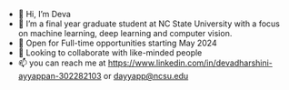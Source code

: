 - 👋 Hi, I’m Deva
- 🌱 I’m a final year graduate student at NC State University with a focus on machine learning, deep learning and computer vision.
- 👀 Open for Full-time opportunities starting May 2024
- 💞️ Looking to collaborate with like-minded people 
- 📫 you can reach me at https://www.linkedin.com/in/devadharshini-ayyappan-302282103 or dayyapp@ncsu.edu

<!---
devadharshini97/devadharshini97 is a ✨ special ✨ repository because its `README.md` (this file) appears on your GitHub profile.
You can click the Preview link to take a look at your changes.
--->

